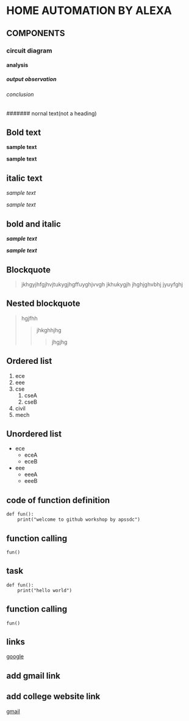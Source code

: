 # HOME AUTOMATION BY ALEXA
## COMPONENTS
### circuit diagram
#### analysis
##### output observation
###### conclusion
####### nornal text(not a heading)
## Bold text
**sample text**

__sample text__
## italic text
*sample text*

_sample text_
## bold and italic
**_sample text_**

__*sample text*__
## Blockquote
> jkhgyjhfgjhvjtukygjhgffuyghjvvgh
jkhukygjh
jhghjghvbhj
jyuyfghj
## Nested blockquote
> hgjfhh
>> jhkghhjhg
>>> jhgjhg
## Ordered list
1. ece
2. eee
3. cse
    1. cseA
    2. cseB
4. civil
5. mech
## Unordered list
- ece
    * eceA
    * eceB
- eee
    + eeeA
    + eeeB
## code of function definition
```
def fun():
    print("welcome to github workshop by apssdc")
 ```
## function calling
`
fun()
`
## task
```
def fun():
    print("hello world")
```
## function calling
`
fun()
`
## links
[google](https://www.google.com/)

## add gmail link
## add college website link
[gmail](https://www.gmail.com)
